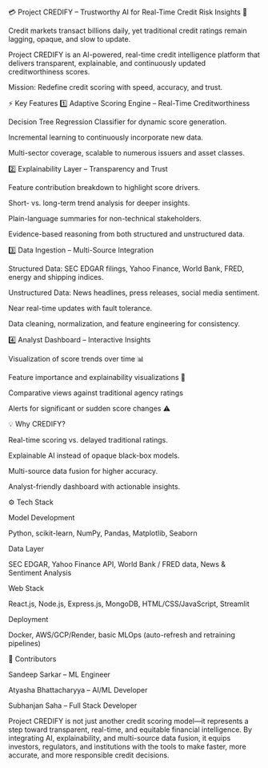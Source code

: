 💳 Project CREDIFY – Trustworthy AI for Real-Time Credit Risk Insights 🚀

Credit markets transact billions daily, yet traditional credit ratings remain lagging, opaque, and slow to update.

Project CREDIFY is an AI-powered, real-time credit intelligence platform that delivers transparent, explainable, and continuously updated creditworthiness scores.

Mission: Redefine credit scoring with speed, accuracy, and trust.

⚡ Key Features
1️⃣ Adaptive Scoring Engine – Real-Time Creditworthiness

Decision Tree Regression Classifier for dynamic score generation.

Incremental learning to continuously incorporate new data.

Multi-sector coverage, scalable to numerous issuers and asset classes.

2️⃣ Explainability Layer – Transparency and Trust

Feature contribution breakdown to highlight score drivers.

Short- vs. long-term trend analysis for deeper insights.

Plain-language summaries for non-technical stakeholders.

Evidence-based reasoning from both structured and unstructured data.

3️⃣ Data Ingestion – Multi-Source Integration

Structured Data: SEC EDGAR filings, Yahoo Finance, World Bank, FRED, energy and shipping indices.

Unstructured Data: News headlines, press releases, social media sentiment.

Near real-time updates with fault tolerance.

Data cleaning, normalization, and feature engineering for consistency.

4️⃣ Analyst Dashboard – Interactive Insights

Visualization of score trends over time 📊

Feature importance and explainability visualizations 🔎

Comparative views against traditional agency ratings

Alerts for significant or sudden score changes ⚠️

💡 Why CREDIFY?

Real-time scoring vs. delayed traditional ratings.

Explainable AI instead of opaque black-box models.

Multi-source data fusion for higher accuracy.

Analyst-friendly dashboard with actionable insights.

⚙ Tech Stack

Model Development

Python, scikit-learn, NumPy, Pandas, Matplotlib, Seaborn

Data Layer

SEC EDGAR, Yahoo Finance API, World Bank / FRED data, News & Sentiment Analysis

Web Stack

React.js, Node.js, Express.js, MongoDB, HTML/CSS/JavaScript, Streamlit

Deployment

Docker, AWS/GCP/Render, basic MLOps (auto-refresh and retraining pipelines)

🤝 Contributors

Sandeep Sarkar – ML Engineer

Atyasha Bhattacharyya – AI/ML Developer

Subhanjan Saha – Full Stack Developer

Project CREDIFY is not just another credit scoring model—it represents a step toward transparent, real-time, and equitable financial intelligence. By integrating AI, explainability, and multi-source data fusion, it equips investors, regulators, and institutions with the tools to make faster, more accurate, and more responsible credit decisions.
